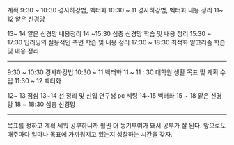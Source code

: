 
계획
9:30 ~ 10:30 경사하강법, 벡터화
10:30 ~ 11 경사하강법, 벡터화 내용 정리
11~ 12 얕은 신경망

13~ 14 얕은 신경망 내용정리
14 ~15:30 심층 신경망 학습 및 내용 정리
15:30 ~ 17:30 딥러닝의 실용적인 측면 학습 및 내용 정리
17:30 ~ 18:30 최적화 알고리즘 학습 및 내용 정리


---
9:30 ~ 10:30  경사하강법
10:30 ~ 11 벡터화
11 ~ 11 : 30 대학원 생활 목표 및 계획 수립
11:30 ~ 12 벡터화

12~ 13 점심
13~14 선 정리 및 신입 연구생 pc 세팅
14~15 벡터화
15 ~ 18 얕은 신경망
18 ~ 18:30 심층 신경망

---
목표를 정하고 계획 세워 공부하니까 훨씬 더 동기부여가 돼서 공부가 잘 된다.
앞으로도 매주마다 얼마나 목표에 가까워지고 있는지 성찰하는 시간을 갖자.
